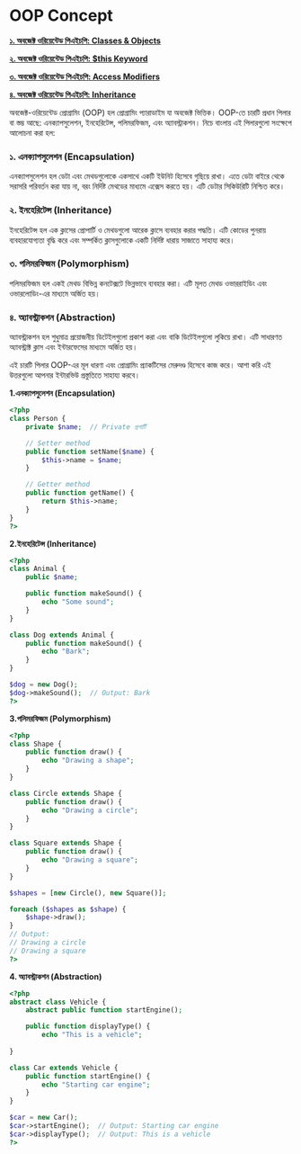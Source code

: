 # OOP Concept

[**১. অবজেক্ট ওরিয়েন্টেড পিএইচপি: Classes & Objects**]()

[**২. অবজেক্ট ওরিয়েন্টেড পিএইচপি: $this Keyword**]()

[**৩. অবজেক্ট ওরিয়েন্টেড পিএইচপি: Access Modifiers**]()

[**৪. অবজেক্ট ওরিয়েন্টেড পিএইচপি: Inheritance**]()

অবজেক্ট-ওরিয়েন্টেড প্রোগ্রামিং (OOP) হল প্রোগ্রামিং প্যারাডাইম যা অবজেক্ট ভিত্তিক। OOP-তে চারটি প্রধান পিলার বা স্তম্ভ আছে: এনক্যাপসুলেশন, ইনহেরিটেন্স, পলিমরফিজম, এবং অ্যাবস্ট্রাকশন। নিচে বাংলায় এই পিলারগুলো সংক্ষেপে আলোচনা করা হল:

### ১. এনক্যাপসুলেশন (Encapsulation)

এনক্যাপসুলেশন হল ডেটা এবং মেথডগুলোকে একসাথে একটি ইউনিট হিসেবে গুছিয়ে রাখা। এতে ডেটা বাইরে থেকে সরাসরি পরিবর্তন করা যায় না, বরং নির্দিষ্ট মেথডের মাধ্যমে এক্সেস করতে হয়। এটি ডেটার সিকিউরিটি নিশ্চিত করে।

### ২. ইনহেরিটেন্স (Inheritance)

ইনহেরিটেন্স হল এক ক্লাসের প্রোপার্টি ও মেথডগুলো আরেক ক্লাসে ব্যবহার করার পদ্ধতি। এটি কোডের পুনরায় ব্যবহারযোগ্যতা বৃদ্ধি করে এবং সম্পর্কিত ক্লাসগুলোকে একটি নির্দিষ্ট ধারায় সাজাতে সাহায্য করে।

### ৩. পলিমরফিজম (Polymorphism)

পলিমরফিজম হল একই মেথড বিভিন্ন কনটেক্সটে ভিন্নভাবে ব্যবহার করা। এটি মূলত মেথড ওভাররাইডিং এবং ওভারলোডিং-এর মাধ্যমে অর্জিত হয়।

### ৪. অ্যাবস্ট্রাকশন (Abstraction)

অ্যাবস্ট্রাকশন হল শুধুমাত্র প্রয়োজনীয় ডিটেইলগুলো প্রকাশ করা এবং বাকি ডিটেইলগুলো লুকিয়ে রাখা। এটি সাধারণত অ্যাবস্ট্রাক্ট ক্লাস এবং ইন্টারফেসের মাধ্যমে অর্জিত হয়।

এই চারটি পিলার OOP-এর মূল ধারণা এবং প্রোগ্রামিং প্র্যাকটিসের মেরুদণ্ড হিসেবে কাজ করে। আশা করি এই উত্তরগুলো আপনার ইন্টারভিউ প্রস্তুতিতে সাহায্য করবে।

**1.এনক্যাপসুলেশন (Encapsulation)**

```php
<?php
class Person {
    private $name;  // Private প্রপার্টি

    // Setter method
    public function setName($name) {
        $this->name = $name;
    }

    // Getter method
    public function getName() {
        return $this->name;
    }
}
?>

```

**2.ইনহেরিটেন্স (Inheritance)**

```php
<?php
class Animal {
    public $name;

    public function makeSound() {
        echo "Some sound";
    }
}

class Dog extends Animal {
    public function makeSound() {
        echo "Bark";
    }
}

$dog = new Dog();
$dog->makeSound();  // Output: Bark
?>

```

**3.পলিমরফিজম (Polymorphism)**

```php
<?php
class Shape {
    public function draw() {
        echo "Drawing a shape";
    }
}

class Circle extends Shape {
    public function draw() {
        echo "Drawing a circle";
    }
}

class Square extends Shape {
    public function draw() {
        echo "Drawing a square";
    }
}

$shapes = [new Circle(), new Square()];

foreach ($shapes as $shape) {
    $shape->draw();
}
// Output:
// Drawing a circle
// Drawing a square
?>

```

**4. অ্যাবস্ট্রাকশন (Abstraction)**

```php
<?php
abstract class Vehicle {
    abstract public function startEngine();

    public function displayType() {
        echo "This is a vehicle";
    
}

class Car extends Vehicle {
    public function startEngine() {
        echo "Starting car engine";
    }
}

$car = new Car();
$car->startEngine();  // Output: Starting car engine
$car->displayType();  // Output: This is a vehicle
?>

```
